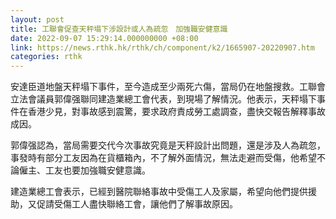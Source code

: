 ```yaml
---
layout: post
title: 工聯會促查天秤塌下涉設計或人為疏忽　加強職安健意識
date: 2022-09-07 15:29:14.000000000 +08:00
link: https://news.rthk.hk/rthk/ch/component/k2/1665907-20220907.htm
categories: rthk
---
```


安達臣道地盤天秤塌下事件，至今造成至少兩死六傷，當局仍在地盤搜救。工聯會立法會議員郭偉强聯同建造業總工會代表，到現場了解情況。他表示，天秤塌下事件在香港少見，對事故感到震驚，要求政府責成勞工處調查，盡快交報告解釋事故成因。

郭偉强認為，當局需要交代今次事故究竟是天秤設計出問題，還是涉及人為疏忽，事發時有部分工友因為在貨櫃箱內，不了解外面情況，無法走避而受傷，他希望不論僱主、工友也要加強職安健意識。

建造業總工會表示，已經到醫院聯絡事故中受傷工人及家屬，希望向他們提供援助，又促請受傷工人盡快聯絡工會，讓他們了解事故原因。
